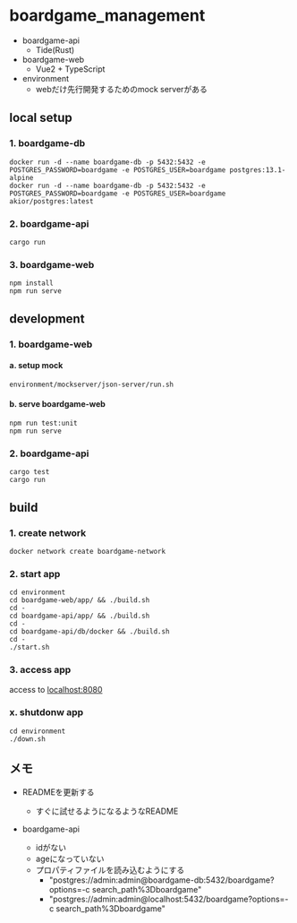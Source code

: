# boardgame_management

- boardgame-api
  - Tide(Rust)
- boardgame-web
  - Vue2 + TypeScript
- environment
  - webだけ先行開発するためのmock serverがある
## local setup

### 1. boardgame-db

```
docker run -d --name boardgame-db -p 5432:5432 -e POSTGRES_PASSWORD=boardgame -e POSTGRES_USER=boardgame postgres:13.1-alpine
docker run -d --name boardgame-db -p 5432:5432 -e POSTGRES_PASSWORD=boardgame -e POSTGRES_USER=boardgame akior/postgres:latest
```

### 2. boardgame-api

```
cargo run
```

### 3. boardgame-web

```
npm install
npm run serve
```

## development

### 1. boardgame-web

#### a. setup mock

```
environment/mockserver/json-server/run.sh
```

#### b. serve boardgame-web

```
npm run test:unit
npm run serve
```

### 2. boardgame-api

```
cargo test
cargo run
```


## build

### 1. create network
```
docker network create boardgame-network
```

### 2. start app
```
cd environment
cd boardgame-web/app/ && ./build.sh
cd -
cd boardgame-api/app/ && ./build.sh
cd -
cd boardgame-api/db/docker && ./build.sh
cd -
./start.sh
```

### 3. access app

access to [localhost:8080](localhost:8080)

### x. shutdonw app
```
cd environment
./down.sh
```


## メモ

- READMEを更新する
  - すぐに試せるようになるようなREADME

- boardgame-api
  - idがない
  - ageになっていない
  - プロパティファイルを読み込むようにする
    - "postgres://admin:admin@boardgame-db:5432/boardgame?options=-c search_path%3Dboardgame"
    - "postgres://admin:admin@localhost:5432/boardgame?options=-c search_path%3Dboardgame"

